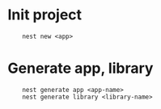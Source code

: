 # Init project

```
    nest new <app>
```

# Generate app, library

```
    nest generate app <app-name>
    nest generate library <library-name>
```